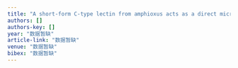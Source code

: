 ```yaml
---
title: "A short-form C-type lectin from amphioxus acts as a direct microbial killing protein via interaction with peptidoglycan and glucan"
authors: []
authors-key: []
year: "数据暂缺"
article-link: "数据暂缺"
venue: "数据暂缺"
bibex: "数据暂缺"
---
```


